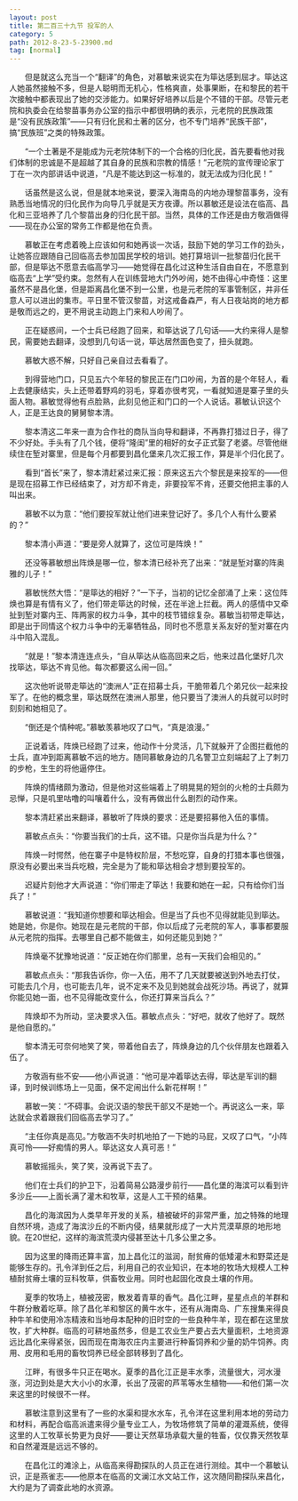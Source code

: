```yaml
---
layout: post
title: 第二百三十九节 投军的人
category: 5
path: 2012-8-23-5-23900.md
tag: [normal]
---
```


　　但是就这么充当一个“翻译”的角色，对慕敏来说实在为筚达感到屈才。筚达这人她虽然接触不多，但是人聪明而无机心，性格爽直，处事果断，在和黎民的若干次接触中都表现出了她的交涉能力。如果好好培养以后是个不错的干部。尽管元老院和执委会在给黎苗事务办公室的指示中都很明确的表示，元老院的民族政策是“没有民族政策”——只有归化民和土著的区分，也不专门培养“民族干部”，搞“民族班”之类的特殊政策。

　　“一个土著是不是能成为元老院体制下的一个合格的归化民，首先要看他对我们体制的忠诚是不是超越了其自身的民族和宗教的情感！”元老院的宣传理论家丁丁在一次内部讲话中说道，“凡是不能达到这一标准的，就无法成为归化民！”

　　话虽然是这么说，但是就本地来说，要深入海南岛的内地办理黎苗事务，没有熟悉当地情况的归化民作为向导几乎就是天方夜谭。所以慕敏还是设法在临高、昌化和三亚培养了几个黎苗出身的归化民干部。当然，具体的工作还是由方敬涵做得——现在办公室的常务工作都是他在负责。

　　慕敏正在考虑着晚上应该如何和她再谈一次话，鼓励下她的学习工作的劲头，让她答应跟随自己回临高去参加国民学校的培训。她打算培训一批黎苗归化民干部，但是筚达不愿意去临高学习——她觉得在昌化过这种生活自由自在，不愿意到临高去“上学”受约束。忽然有人在训练营地大门外吵闹，她不由得心中奇怪：这里虽然不是昌化堡，但是距离昌化堡不到一公里，也是元老院的军事管制区，并非任意人可以进出的集市。平日里不管汉黎苗，对这戒备森严，有人日夜站岗的地方都是敬而远之的，更不用说主动跑上门来和人吵闹了。

　　正在疑惑间，一个士兵已经跑了回来，和筚达说了几句话——大约来得人是黎民，需要她去翻译，没想到几句话一说，筚达居然面色变了，扭头就跑。

　　慕敏大惑不解，只好自己亲自过去看看了。

　　到得营地门口，只见五六个年轻的黎民正在门口吵闹，为首的是个年轻人，看上去健康结实，头上还带着野鸡的羽毛，穿着亦很考究，一看就知道是寨子里的头面人物。慕敏觉得他有点脸熟，此刻见他正和门口的一个人说话。慕敏认识这个人，正是王达良的舅舅黎本清。

　　黎本清这二年来一直为合作社的商队当向导和翻译，不再靠打猎过日子，得了不少好处。手头有了几个钱，便将“隆闺”里的相好的女子正式娶了老婆。尽管他继续住在堑对寨里，但是每个月都要到昌化堡来几次汇报工作，算是半个归化民了。

　　看到“首长”来了，黎本清赶紧过来汇报：原来这五六个黎民是来投军的——但是现在招募工作已经结束了，对方却不肯走，非要投军不肯，还要交他把主事的人叫出来。

　　慕敏不以为意：“他们要投军就让他们进来登记好了。多几个人有什么要紧的？”

　　黎本清小声道：“要是旁人就算了，这位可是阵焕！”

　　还没等慕敏想出阵焕是哪一位，黎本清已经补充了出来：“就是堑对寨的阵奥雅的儿子！”

　　慕敏恍然大悟：“是筚达的相好？”一下子，当初的记忆全部涌了上来：这位阵焕也算是有情有义了，他们带走筚达的时候，还在半途上拦截。两人的感情中又牵扯到堑对寨内王、阵两家的权力斗争，其中的枝节错综复杂。慕敏当初带走筚达，即是出于同情这个权力斗争中的无辜牺牲品，同时也不愿意关系友好的堑对寨在内斗中陷入混乱。

　　“就是！”黎本清连连点头，“自从筚达从临高回来之后，他来过昌化堡好几次找筚达，筚达不肯见他。每次都要这么闹一回。”

　　这次他听说带走筚达的“澳洲人”正在招募士兵，干脆带着几个弟兄伙一起来投军了。在他的概念里，筚达既然在澳洲人那里，他只要当了澳洲人的兵就可以时时刻刻和她相见了。

　　“倒还是个情种呢。”慕敏羡慕地叹了口气，“真是浪漫。”

　　正说着话，阵焕已经跑了过来，他动作十分灵活，几下就躲开了企图拦截他的士兵，直冲到距离慕敏不远的地方。随同慕敏身边的几名警卫立刻端起了上了刺刀的步枪，生生的将他逼停住。

　　阵焕的情绪颇为激动，但是他对这些端着上了明晃晃的短剑的火枪的士兵颇为忌惮，只是叽里咕噜的叫嚷着什么，没有再做出什么剧烈的动作来。

　　黎本清赶紧出来翻译，慕敏听了阵焕的要求：还是要招募他入伍的事情。

　　慕敏点点头：“你要当我们的士兵，这不错。只是你当兵是为什么？”

　　阵焕一时愕然，他在寨子中是特权阶层，不愁吃穿，自身的打猎本事也很强，原没有必要出来当兵吃粮，完全是为了能和筚达相会才想到要投军的。

　　迟疑片刻他才大声说道：“你们带走了筚达！我要和她在一起，只有给你们当兵了！”

　　慕敏说道：“我知道你想要和筚达相会。但是当了兵也不见得就能见到筚达。她是她，你是你。她现在是元老院的干部，你以后成了元老院的军人，事事都要服从元老院的指挥。去哪里自己都不能做主，如何还能见到她？”

　　阵焕毫不犹豫地说道：“反正她在你们那里，总有一天我们会相见的。”

　　慕敏点点头：“那我告诉你，你一入伍，用不了几天就要被送到外地去打仗，可能去几个月，也可能去几年，说不定来不及见到她就会战死沙场。再说了，就算你能见她一面，也不见得能改变什么，你还打算来当兵么？”

　　阵焕却不为所动，坚决要求入伍。慕敏点点头：“好吧，就收了他好了。既然是他自愿的。”

　　黎本清无可奈何地笑了笑，带着他自去了，阵焕身边的几个伙伴朋友也跟着入伍了。

　　方敬涵有些不安——他小声说道：“他可是冲着筚达去得，筚达是军训的翻译，到时候训练场上一见面，保不定闹出什么新花样啊！”

　　慕敏一笑：“不碍事。会说汉语的黎民干部又不是她一个。再说这么一来，筚达就会求着跟我们回临高去学习了。”

　　“主任你真是高见。”方敬涵不失时机地拍了一下她的马屁，又叹了口气，“小阵真可怜——好痴情的男人。筚达这女人真可恶！”

　　慕敏摇摇头，笑了笑，没再说下去了。

　　他们在士兵们的护卫下，沿着简易公路漫步前行——昌化堡的海滨可以看到许多沙丘——上面长满了灌木和牧草，这是人工干预的结果。

　　昌化的海滨因为人类早年开发的关系，植被破坏的非常严重，加之特殊的地理自然环境，造成了海滨沙丘的不断内侵，结果就形成了一大片荒漠草原的地形地貌。在20世纪，这样的海滨荒漠内侵甚至达十几多公里之多。

　　因为这里的降雨还算丰富，加上昌化江的滋润，耐贫瘠的低矮灌木和野菜还是能够生存的。孔令洋到任之后，利用自己的农业知识，在本地的牧场大规模人工种植耐贫瘠土壤的豆科牧草，供畜牧业用。同时也起固化改良土壤的作用。

　　夏季的牧场上，植被茂密，散发着青草的香气。昌化江畔，星星点点的羊群和牛群分散着吃草。除了昌化羊和黎区的黄牛水牛，还有从海南岛、广东搜集来得良种牛羊和使用冷冻精液和当地母本配种的旧时空的一些良种牛羊，现在都在这里放牧，扩大种群。临高的可耕地虽然多，但是工农业生产要占去大量面积，土地资源远比昌化来得紧张，因而现在南海农庄内主要进行种畜饲养和少量的奶牛饲养。肉用、皮用和毛用的畜牧饲养已经全部转移到了昌化。

　　江畔，有很多牛只正在喝水。夏季的昌化江正是丰水季，流量很大，河水漫涨，河边到处是大大小小的水潭，长出了茂密的芦苇等水生植物——和他们第一次来这里的时候很不一样。

　　慕敏注意到这里有了一些的水渠和提水水车，孔令洋在这里利用本地的劳动力和材料，再配合临高派遣来得少量专业工人，为牧场修筑了简单的灌溉系统，使得这里的人工牧草长势更为良好——要让天然草场承载大量的牲畜，仅仅靠天然牧草和自然灌溉是远远不够的。

　　在昌化江的滩涂上，从临高来得勘探队的人员正在进行测绘。其中一个慕敏认识，正是燕雀志——他原本在临高的文澜江水文站工作，这次随同勘探队来昌化，大约是为了调查此地的水资源。
